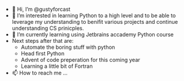 - 👋 Hi, I’m @gustyforcast
- 👀 I’m interested in learning Python to a high level and to be able to leverage my understanding to benifit various projects and continue understanding CS prinicples.
- 🌱 I’m currently learning using Jetbrains accademy Python course
- Next steps after that are:
    - Automate the boring stuff with python
    - Head first Python
    - Advent of code preperation for this coming year
    - Learning a little bit of Fortran
- 📫 How to reach me ...

<!---
gustyforcast/gustyforcast is a ✨ special ✨ repository because its `README.md` (this file) appears on your GitHub profile.
You can click the Preview link to take a look at your changes.
--->
